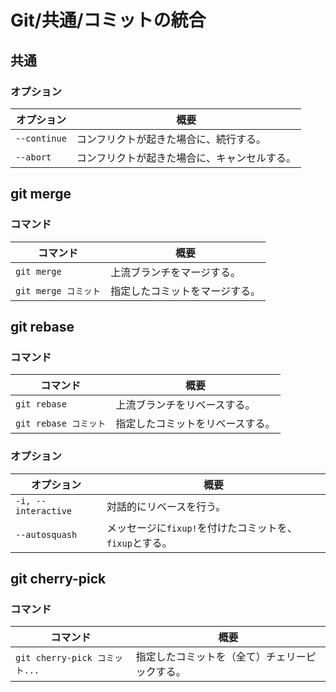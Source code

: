 # Git/共通/コミットの統合

## 共通

### オプション

| オプション   | 概要                                         |
| ------------ | -------------------------------------------- |
| `--continue` | コンフリクトが起きた場合に、続行する。       |
| `--abort`    | コンフリクトが起きた場合に、キャンセルする。 |

## git merge

### コマンド

| コマンド             | 概要                           |
| -------------------- | ------------------------------ |
| `git merge`          | 上流ブランチをマージする。     |
| `git merge コミット` | 指定したコミットをマージする。 |

## git rebase

### コマンド

| コマンド              | 概要                             |
| --------------------- | -------------------------------- |
| `git rebase`          | 上流ブランチをリベースする。     |
| `git rebase コミット` | 指定したコミットをリベースする。 |

### オプション

| オプション          | 概要                                                    |
| ------------------- | ------------------------------------------------------- |
| `-i, --interactive` | 対話的にリベースを行う。                                |
| `--autosquash`      | メッセージに`fixup!`を付けたコミットを、`fixup`とする。 |

## git cherry-pick

### コマンド

| コマンド                      | 概要                                           |
| ----------------------------- | ---------------------------------------------- |
| `git cherry-pick コミット...` | 指定したコミットを（全て）チェリーピックする。 |
